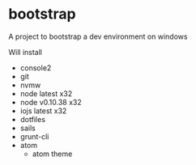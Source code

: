 # bootstrap
A project to bootstrap a dev environment on windows

Will install
- console2
- git
- nvmw
- node latest x32
- node v0.10.38 x32
- iojs latest x32
- dotfiles
- sails
- grunt-cli
- atom
  - atom theme
